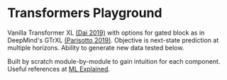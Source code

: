 # Transformers Playground

Vanilla Transformer XL [(Dai 2019)](https://arxiv.org/abs/1901.02860) with options for gated block as in DeepMind's GTrXL [(Parisotto 2019)](https://arxiv.org/abs/1910.06764). Objective is next-state prediction at multiple horizons. Ability to generate new data tested below.

Built by scratch module-by-module to gain intuition for each component. Useful references at [ML Explained](https://mlexplained.com/2019/07/04/building-the-transformer-xl-from-scratch/).

